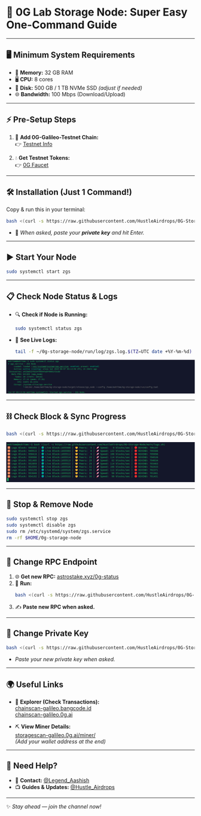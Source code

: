 # 🚀 0G Lab Storage Node: Super Easy One-Command Guide

---

## 🖥️ Minimum System Requirements

- 🧠 **Memory:** 32 GB RAM  
- 🖥️ **CPU:** 8 cores  
- 💾 **Disk:** 500 GB / 1 TB NVMe SSD *(adjust if needed)*  
- 🌐 **Bandwidth:** 100 Mbps (Download/Upload)  

---

## ⚡ Pre-Setup Steps

1. 🔗 **Add 0G-Galileo-Testnet Chain:**  
    👉 [Testnet Info](https://docs.0g.ai/run-a-node/testnet-information)

2. 💧 **Get Testnet Tokens:**  
    👉 [0G Faucet](https://faucet.0g.ai/)

---

## 🛠️ Installation (Just 1 Command!)

Copy & run this in your terminal:

```bash
bash <(curl -s https://raw.githubusercontent.com/HustleAirdrops/0G-Storage-Node/main/installation.sh)
```

- 🔑 *When asked, paste your **private key** and hit Enter.*

---

## ▶️ Start Your Node

```bash
sudo systemctl start zgs
```

---

## 📋 Check Node Status & Logs

- 🔍 **Check if Node is Running:**
  ```bash
  sudo systemctl status zgs
  ```
- 📜 **See Live Logs:**
  ```bash
  tail -f ~/0g-storage-node/run/log/zgs.log.$(TZ=UTC date +%Y-%m-%d)
  ```
<img src="logs.jpg" alt="Logs">

---

## ⛓️ Check Block & Sync Progress

```bash
bash <(curl -s https://raw.githubusercontent.com/HustleAirdrops/0G-Storage-Node/main/logs.sh)
```
<img src="blocks.jpg" alt="Blocks">

---

## 🛑 Stop & Remove Node

```bash
sudo systemctl stop zgs
sudo systemctl disable zgs
sudo rm /etc/systemd/system/zgs.service
rm -rf $HOME/0g-storage-node
```

---

## 🔄 Change RPC Endpoint

1. 🌐 **Get new RPC:** [astrostake.xyz/0g-status](https://www.astrostake.xyz/0g-status)
2. 📝 **Run:**
     ```bash
     bash <(curl -s https://raw.githubusercontent.com/HustleAirdrops/0G-Storage-Node/main/rpc_change.sh)
     ```
3. ✍️ **Paste new RPC when asked.**

---

## 🔑 Change Private Key

```bash
bash <(curl -s https://raw.githubusercontent.com/HustleAirdrops/0G-Storage-Node/main/key_change.sh)
```
- *Paste your new private key when asked.*

---

## 🌍 Useful Links

- 🔎 **Explorer (Check Transactions):**  
  [chainscan-galileo.bangcode.id](https://chainscan-galileo.bangcode.id/)  
  [chainscan-galileo.0g.ai](https://chainscan-galileo.0g.ai/)

- ⛏️ **View Miner Details:**  
  [storagescan-galileo.0g.ai/miner/](https://storagescan-galileo.0g.ai/miner/)  
  *(Add your wallet address at the end)*

---

## 🙋 Need Help?

- 💬 **Contact:** [@Legend_Aashish](https://t.me/Legend_Aashish)
- 📺 **Guides & Updates:** [@Hustle_Airdrops](https://t.me/Hustle_Airdrops)

---

✨ *Stay ahead — join the channel now!*
